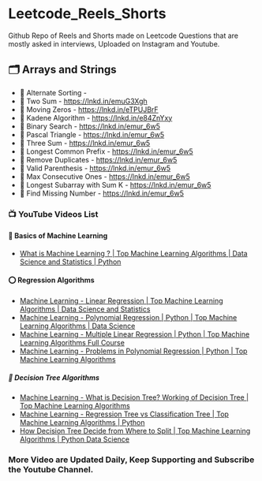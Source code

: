 # Leetcode_Reels_Shorts
Github Repo of Reels and Shorts made on Leetcode Questions that are mostly asked in interviews, Uploaded on Instagram and Youtube.

## 🗂 Arrays and Strings
- 📍 Alternate Sorting - 
- 📍 Two Sum - https://lnkd.in/emuG3Xgh
- 📍 Moving Zeros - https://lnkd.in/eTPUJBrF
- 📍 Kadene Algorithm - https://lnkd.in/e84ZnYxy
- 📍 Binary Search - https://lnkd.in/emur_6w5
- 📍 Pascal Triangle - https://lnkd.in/emur_6w5
- 📍 Three Sum - https://lnkd.in/emur_6w5
- 📍 Longest Common Prefix - https://lnkd.in/emur_6w5
- 📍 Remove Duplicates - https://lnkd.in/emur_6w5
- 📍 Valid Parenthesis - https://lnkd.in/emur_6w5
- 📍 Max Consecutive Ones - https://lnkd.in/emur_6w5
- 📍 Longest Subarray with Sum K - https://lnkd.in/emur_6w5
- 📍 Find Missing Number - https://lnkd.in/emur_6w5


### 📺 YouTube Videos List
<!-- YOUTUBE:START -->
#### 💢 Basics of Machine Learning 
- [What is Machine Learning ? | Top Machine Learning Algorithms | Data Science and Statistics | Python](https://youtu.be/Dez9YWLPc3A)

#### ⭕️ Regression Algorithms
- [Machine Learning - Linear Regression | Top Machine Learning Algorithms | Data Science and Statistics](https://youtu.be/CUV41LwCpjk)
- [Machine Learning - Polynomial Regression | Python | Top Machine Learning Algorithms | Data Science](https://youtu.be/MmwFGphQeo8)
- [Machine Learning - Multiple Linear Regression | Python | Top Machine Learning Algorithms Full Course](https://youtu.be/LMeW_ja3g4c)
- [Machine Learning - Problems in Polynomial Regression | Python | Top Machine Learning Algorithms](https://youtu.be/GF10XefNtWI)

##### 🌲 Decision Tree Algorithms
- [Machine Learning - What is Decision Tree? Working of Decision Tree | Top Machine Learning Algorithms](https://youtu.be/U3mlFqmEehs)
- [Machine Learning - Regression Tree vs Classification Tree | Top Machine Learning Algorithms | Python](https://youtu.be/UAyvU-NdKio)
- [How Decision Tree Decide from Where to Split | Top Machine Learning Algorithms | Python Data Science](https://youtu.be/jpobUO2dLow)
<!-- YOUTUBE:END -->

### More Video are Updated Daily, Keep Supporting and Subscribe the Youtube Channel.

